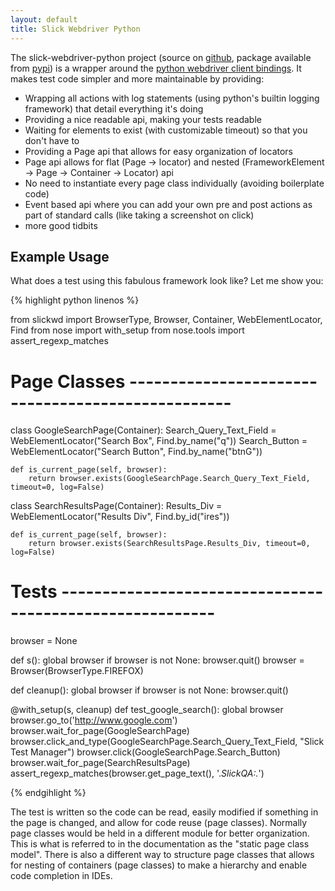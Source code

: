 ```yaml
---
layout: default
title: Slick Webdriver Python
---
```


The slick-webdriver-python project (source on [github](http://github.com/slickqa/slick-webdriver-python), package available from [pypi](https://pypi.python.org/pypi/slickqa-webdriver))
is a wrapper around the [python webdriver client bindings](https://pypi.python.org/pypi/selenium).  It makes test code 
simpler and more maintainable by providing:

  * Wrapping all actions with log statements (using python's builtin logging framework) that detail everything it's doing
  * Providing a nice readable api, making your tests readable
  * Waiting for elements to exist (with customizable timeout) so that you don't have to
  * Providing a Page api that allows for easy organization of locators
  * Page api allows for flat (Page -> locator) and nested (FrameworkElement -> Page -> Container -> Locator) api
  * No need to instantiate every page class individually (avoiding boilerplate code)
  * Event based api where you can add your own pre and post actions as part of standard calls (like taking a screenshot on click)
  * more good tidbits

Example Usage
-------------

What does a test using this fabulous framework look like?  Let me show you:

{% highlight python linenos %}

from slickwd import BrowserType, Browser, Container, WebElementLocator, Find
from nose import with_setup
from nose.tools import assert_regexp_matches

# Page Classes --------------------------------------------------
class GoogleSearchPage(Container):
    Search_Query_Text_Field = WebElementLocator("Search Box", Find.by_name("q"))
    Search_Button = WebElementLocator("Search Button", Find.by_name("btnG"))

    def is_current_page(self, browser):
        return browser.exists(GoogleSearchPage.Search_Query_Text_Field, timeout=0, log=False)

class SearchResultsPage(Container):
    Results_Div = WebElementLocator("Results Div", Find.by_id("ires"))

    def is_current_page(self, browser):
        return browser.exists(SearchResultsPage.Results_Div, timeout=0, log=False)

# Tests ---------------------------------------------------------
browser = None


def s():
    global browser
    if browser is not None:
        browser.quit()
    browser = Browser(BrowserType.FIREFOX)

def cleanup():
    global browser
    if browser is not None:
        browser.quit()

@with_setup(s, cleanup)
def test_google_search():
    global browser
    browser.go_to('http://www.google.com')
    browser.wait_for_page(GoogleSearchPage)
    browser.click_and_type(GoogleSearchPage.Search_Query_Text_Field, "Slick Test Manager")
    browser.click(GoogleSearchPage.Search_Button)
    browser.wait_for_page(SearchResultsPage)
    assert_regexp_matches(browser.get_page_text(), '.*SlickQA:.*')

{% endgihlight %}

The test is written so the code can be read, easily modified if something in the page is changed,
and allow for code reuse (page classes).  Normally page classes would be held in a different module
for better organization.  This is what is referred to in the documentation as the "static page class
model".  There is also a different way to structure page classes that allows for nesting of containers
(page classes) to make a hierarchy and enable code completion in IDEs.

